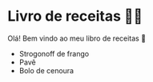 # Livro de receitas :man_cook:

Olá! Bem vindo ao meu libro de receitas :wave:

- Strogonoff de frango
- Pavê
- Bolo de cenoura